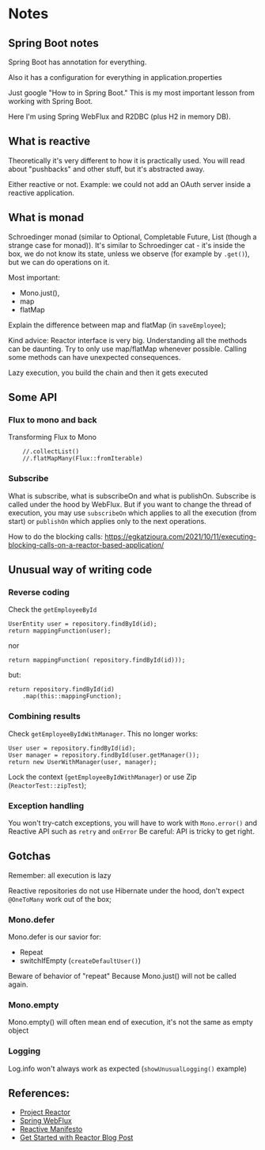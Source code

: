 # Notes

## Spring Boot notes

Spring Boot has annotation for everything.

Also it has a configuration for everything in application.properties

Just google "How to in Spring Boot."
This is my most important lesson from working with Spring Boot.

Here I'm using Spring WebFlux and R2DBC (plus H2 in memory DB).

## What is reactive

Theoretically it's very different to how it is practically used.
You will read about "pushbacks" and other stuff, but it's abstracted away.

Either reactive or not.
Example: we could not add an OAuth server inside a reactive application.

## What is monad

Schroedinger monad (similar to Optional, Completable Future, List (though a strange case for monad)).
It's similar to Schroedinger cat - it's inside the box, we do not know its state, unless we observe (for example by `.get()`), but we can do operations on it.

Most important: 
 - Mono.just(),
 - map
 - flatMap 

Explain the difference between map and flatMap (in `saveEmployee`);

Kind advice: Reactor interface is very big. 
Understanding all the methods can be daunting.
Try to only use map/flatMap whenever possible.
Calling some methods can have unexpected consequences.

Lazy execution, you build the chain and then it gets executed

## Some API

### Flux to mono and back

Transforming Flux to Mono

        //.collectList()
        //.flatMapMany(Flux::fromIterable)

### Subscribe

What is subscribe, what is subscribeOn and what is publishOn.
Subscribe is called under the hood by WebFlux.
But if you want to change the thread of execution, you may use `subscribeOn` which applies to all the execution (from start) or `publishOn` which applies only to the next operations.

How to do the blocking calls:
https://egkatzioura.com/2021/10/11/executing-blocking-calls-on-a-reactor-based-application/

## Unusual way of writing code

### Reverse coding

Check the `getEmployeeById`

    UserEntity user = repository.findById(id);
    return mappingFunction(user);

nor

    return mappingFunction( repository.findById(id)));

but:

    return repository.findById(id)
        .map(this::mappingFunction);

### Combining results

Check `getEmployeeByIdWithManager`.
This no longer works:
    
    User user = repository.findById(id);
    User manager = repository.findById(user.getManager());
    return new UserWithManager(user, manager);

Lock the context (`getEmployeeByIdWithManager`) or use Zip (`ReactorTest::zipTest`);

### Exception handling

You won't try-catch exceptions, you will have to work with `Mono.error()` and Reactive API such as `retry` and `onError`
Be careful: API is tricky to get right.

## Gotchas

Remember: all execution is lazy

Reactive repositories do not use Hibernate under the hood, don't expect `@OneToMany` work out of the box;

### Mono.defer

Mono.defer is our savior for:
 - Repeat
 - switchIfEmpty (`createDefaultUser()`)

Beware of behavior of "repeat"
Because Mono.just() will not be called again.

### Mono.empty

Mono.empty() will often mean end of execution, it's not the same as empty object

### Logging

Log.info won't always work as expected (`showUnusualLogging()` example)

## References:

 - [Project Reactor](https://projectreactor.io/docs/core/release/reference/)
 - [Spring WebFlux](https://docs.spring.io/spring-framework/docs/current/reference/html/web-reactive.html)
 - [Reactive Manifesto](https://www.reactivemanifesto.org/)
 - [Get Started with Reactor Blog Post](https://developer.okta.com/blog/2018/09/21/reactive-programming-with-spring)

